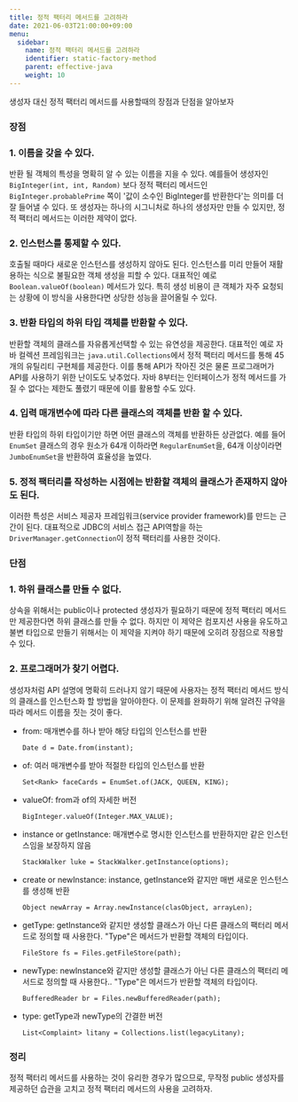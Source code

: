 ```yaml
---
title: 정적 팩터리 메서드를 고려하라
date: 2021-06-03T21:00:00+09:00
menu:
  sidebar:
    name: 정적 팩터리 메서드를 고려하라
    identifier: static-factory-method
    parent: effective-java
    weight: 10
---
```


생성자 대신 정적 팩터리 메서드를 사용할때의 장점과 단점을 알아보자

### **장점**

### 1. 이름을 갖을 수 있다.

반환 될 객체의 특성을 명확히 알 수 있는 이름을 지을 수 있다. 예를들어 생성자인 `BigInteger(int, int, Random)` 보다 정적 팩터리 메서드인 `BigInteger.probablePrime` 쪽이 '값이 소수인 BigInteger를 반환한다'는 의미를 더 잘 들어낼 수 있다. 또 생성자는 하나의 시그니처로 하나의 생성자만 만들 수 있지만, 정적 팩터리 메서드는 이러한 제약이 없다.

### 2. 인스턴스를 통제할 수 있다.

호출될 때마다 새로운 인스턴스를 생성하지 않아도 된다. 인스턴스를 미리 만들어 재활용하는 식으로 불필요한 객체 생성을 피할 수 있다. 대표적인 예로 `Boolean.valueOf(boolean)` 메서드가 있다. 특히 생성 비용이 큰 객체가 자주 요청되는 상황에 이 방식을 사용한다면 상당한 성능을 끌어올릴 수 있다.

### 3. 반환 타입의 하위 타입 객체를 반환할 수 있다.

반환할 객체의 클래스를 자유롭게선택할 수 있는 유연성을 제공한다. 대표적인 예로 자바 컬렉션 프레임워크는 `java.util.Collections`에서 정적 팩터리 메서드를 통해 45개의 유틸리티 구현체를 제공한다. 이를 통해 API가 작아진 것은 물론 프로그래머가 API를 사용하기 위한 난이도도 낮추었다. 자바 8부터는 인터페이스가 정적 메서드를 가질 수 없다는 제한도 풀렸기 때문에 이를 활용할 수도 있다.

### 4. 입력 매개변수에 따라 다른 클래스의 객체를 반환 할 수 있다.

반환 타입의 하위 타입이기만 하면 어떤 클래스의 객체를 반환하든 상관없다. 예를 들어 `EnumSet` 클래스의 경우 원소가 64개 이하라면 `RegularEnumSet`을, 64개 이상이라면 `JumboEnumSet`을 반환하여 효율성을 높였다.

### 5. 정적 팩터리를 작성하는 시점에는 반환할 객체의 클래스가 존재하지 않아도 된다.

이러한 특성은 서비스 제공자 프레임워크(service provider framework)를 만드는 근간이 된다. 대표적으로 JDBC의 서비스 접근 API역할을 하는 `DriverManager.getConnection`이 정적 팩터리를 사용한 것이다.

### **단점**

### 1. 하위 클래스를 만들 수 없다.

상속을 위해서는 public이나 protected 생성자가 필요하기 때문에 정적 팩터리 메서드만 제공한다면 하위 클래스를 만들 수 없다. 하지만 이 제약은 컴포지션 사용을 유도하고 불변 타입으로 만들기 위해서는 이 제약을 지켜야 하기 때문에 오히려 장점으로 작용할 수 있다.

### 2. 프로그래머가 찾기 어렵다.

생성자처럼 API 설명에 명확히 드러나지 않기 때문에 사용자는 정적 팩터리 메서드 방식의 클래스를 인스턴스화 할 방법을 알아야한다. 이 문제를 완화하기 위해 알려진 규약을 따라 메서드 이름을 짓는 것이 좋다.

- from: 매개변수를 하나 받아 해당 타입의 인스턴스를 반환

  `Date d = Date.from(instant);`

- of: 여러 매개변수를 받아 적절한 타입의 인스턴스를 반환

  `Set<Rank> faceCards = EnumSet.of(JACK, QUEEN, KING);`

- valueOf: from과 of의 자세한 버전

  `BigInteger.valueOf(Integer.MAX_VALUE);`

- instance or getInstance: 매개변수로 명시한 인스턴스를 반환하지만 같은 인스턴스임을 보장하지 않음

  `StackWalker luke = StackWalker.getInstance(options);`

- create or newInstance: instance, getInstance와 같지만 매번 새로운 인스턴스를 생성해 반환

  `Object newArray = Array.newInstance(clasObject, arrayLen);`

- getType: getInstance와 같지만 생성할 클래스가 아닌 다른 클래스의 팩터리 메서드로 정의할 때 사용한다. "Type"은 메서드가 반환할 객체의 타입이다.

  `FileStore fs = Files.getFileStore(path);`

- newType: newInstance와 같지만 생성할 클래스가 아닌 다른 클래스의 팩터리 메서드로 정의할 때 사용한다.. "Type"은 메서드가 반환할 객체의 타입이다.

  `BufferedReader br = Files.newBufferedReader(path);`

- type: getType과 newType의 간결한 버전

  `List<Complaint> litany = Collections.list(legacyLitany);`

### **정리**

정적 팩터리 메서드를 사용하는 것이 유리한 경우가 많으므로, 무작정 public 생성자를 제공하던 습관을 고치고 정적 팩터리 메서드의 사용을 고려하자.